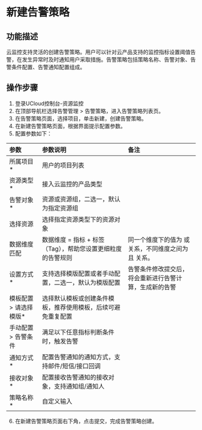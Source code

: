 # 新建告警策略

## 功能描述
云监控支持灵活的创建告警策略。用户可以针对云产品支持的监控指标设置阈值告警，在发生异常时及时通知用户采取措施。告警策略包括策略名称、告警对象、告警条件配置、告警通知配置组成。

## 操作步骤
1. 登录UCloud控制台-资源监控
2. 在顶部导航栏选择告警管理  > 告警策略，进入告警策略列表页。
3. 在告警策略页面，选择项目，单击新建，创建告警策略。
4. 在新建告警策略页面，根据界面提示配置参数。
5. 配置参数如下：

| 参数                   | 参数说明                                                     | 备注                                                   |
| :--------------------- | :----------------------------------------------------------- | :----------------------------------------------------- |
| 所属项目*              | 用户的项目列表                                               |                                                        |
| 资源类型*              | 接入云监控的产品类型                                         |                                                        |
| 告警对象*              | 资源或资源组，二选一，默认为指定资源组                       |                                                        |
| 选择资源               | 选择指定资源类型下的资源对象                                 |                                                        |
| 数据维度匹配           | 数据维度 = 指标 + 标签（Tag），帮助您设置更细粒度的告警规则  | 同一个维度下的值为 或 关系，不同维度之间为 且 关系。   |
| 设置方式*              | 支持选择模版配置或者手动配置，二选一，默认为模版配置         | 告警条件修改提交后，将会重新进行告警计算，生成新的告警 |
| 模板配置 > 请选择模版* | 选择默认模板或创建条件模板，推荐使用模板，后续可避免重复配置 |                                                        |
| 手动配置 > 告警条件    | 满足以下任意指标判断条件时，触发告警                         |                                                        |
| 通知方式*              | 配置告警通知的通知方式，支持邮件/短信/接口回调               |                                                        |
| 接收对象*              | 配置接收告警通知的接收对象，支持通知组/通知人                |                                                        |
| 策略名称*              | 自定义输入                                                   |                                                        |

6. 在新建告警策略页面右下角，点击提交，完成告警策略创建。
